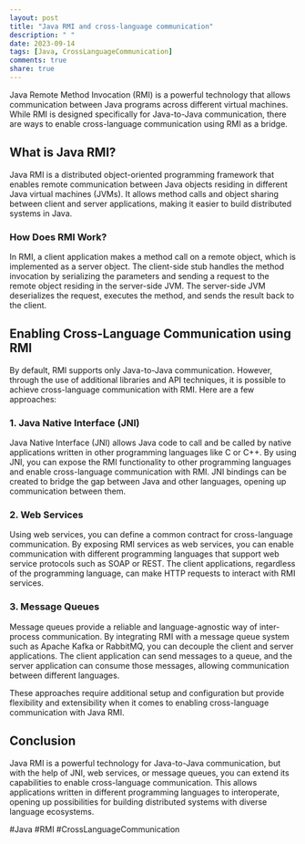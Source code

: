 ```yaml
---
layout: post
title: "Java RMI and cross-language communication"
description: " "
date: 2023-09-14
tags: [Java, CrossLanguageCommunication]
comments: true
share: true
---
```


Java Remote Method Invocation (RMI) is a powerful technology that allows communication between Java programs across different virtual machines. While RMI is designed specifically for Java-to-Java communication, there are ways to enable cross-language communication using RMI as a bridge.

## What is Java RMI?

Java RMI is a distributed object-oriented programming framework that enables remote communication between Java objects residing in different Java virtual machines (JVMs). It allows method calls and object sharing between client and server applications, making it easier to build distributed systems in Java.

### How Does RMI Work?

In RMI, a client application makes a method call on a remote object, which is implemented as a server object. The client-side stub handles the method invocation by serializing the parameters and sending a request to the remote object residing in the server-side JVM. The server-side JVM deserializes the request, executes the method, and sends the result back to the client.

## Enabling Cross-Language Communication using RMI

By default, RMI supports only Java-to-Java communication. However, through the use of additional libraries and API techniques, it is possible to achieve cross-language communication with RMI. Here are a few approaches:

### 1. Java Native Interface (JNI)

Java Native Interface (JNI) allows Java code to call and be called by native applications written in other programming languages like C or C++. By using JNI, you can expose the RMI functionality to other programming languages and enable cross-language communication with RMI. JNI bindings can be created to bridge the gap between Java and other languages, opening up communication between them.

### 2. Web Services

Using web services, you can define a common contract for cross-language communication. By exposing RMI services as web services, you can enable communication with different programming languages that support web service protocols such as SOAP or REST. The client applications, regardless of the programming language, can make HTTP requests to interact with RMI services.

### 3. Message Queues

Message queues provide a reliable and language-agnostic way of inter-process communication. By integrating RMI with a message queue system such as Apache Kafka or RabbitMQ, you can decouple the client and server applications. The client application can send messages to a queue, and the server application can consume those messages, allowing communication between different languages.

These approaches require additional setup and configuration but provide flexibility and extensibility when it comes to enabling cross-language communication with Java RMI.

## Conclusion

Java RMI is a powerful technology for Java-to-Java communication, but with the help of JNI, web services, or message queues, you can extend its capabilities to enable cross-language communication. This allows applications written in different programming languages to interoperate, opening up possibilities for building distributed systems with diverse language ecosystems.

#Java #RMI #CrossLanguageCommunication